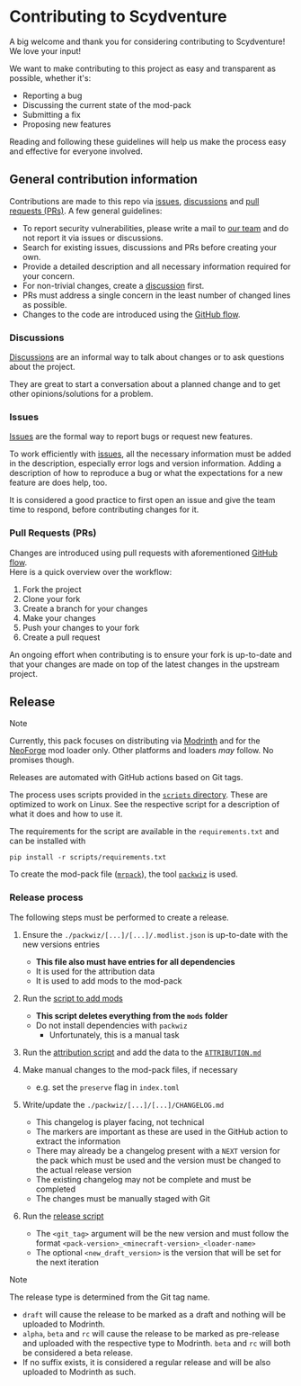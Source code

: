 # Contributing to Scydventure

A big welcome and thank you for considering contributing to Scydventure! We love your input!

We want to make contributing to this project as easy and transparent as possible, whether it's:

- Reporting a bug
- Discussing the current state of the mod-pack
- Submitting a fix
- Proposing new features

Reading and following these guidelines will help us make the process easy and effective for everyone
involved.

## General contribution information

Contributions are made to this repo via [issues][issues], [discussions][discussions] and
[pull requests (PRs)][pulls].
A few general guidelines:

- To report security vulnerabilities, please write a mail to
  [our team](mailto:scyfar@pm.me?subject=%5BINCIDENT%5D%20scydventure%20-%20)
  and do not report it via issues or discussions.
- Search for existing issues, discussions and PRs before creating your own.
- Provide a detailed description and all necessary information required for your concern.
- For non-trivial changes, create a [discussion][discussions] first.
- PRs must address a single concern in the least number of changed lines as possible.
- Changes to the code are introduced using the [GitHub flow][github-flow].

### Discussions

[Discussions][discussions] are an informal way to talk about changes or to ask questions about the
project.

They are great to start a conversation about a planned change and to get other opinions/solutions
for a problem.

### Issues

[Issues][issues] are the formal way to report bugs or request new features.

To work efficiently with [issues][issues], all the necessary information must be added in the
description, especially error logs and version information.
Adding a description of how to reproduce a bug or what the expectations for a new feature are does
help, too.

It is considered a good practice to first open an issue and give the team time to respond, before
contributing changes for it.

### Pull Requests (PRs)

Changes are introduced using pull requests with aforementioned [GitHub flow][github-flow]. \
Here is a quick overview over the workflow:

1. Fork the project
2. Clone your fork
3. Create a branch for your changes
4. Make your changes
5. Push your changes to your fork
6. Create a pull request

An ongoing effort when contributing is to ensure your fork is up-to-date and that your changes are
made on top of the latest changes in the upstream project.

## Release

> [!NOTE]
> Currently, this pack focuses on distributing via [Modrinth](https://modrinth.com/) and for the
> [NeoForge](https://neoforged.net/) mod loader only.
> Other platforms and loaders _may_ follow. No promises though.

Releases are automated with GitHub actions based on Git tags.

The process uses scripts provided in the [`scripts` directory](scripts/). These are optimized to
work on Linux. See the respective script for a description of what it does and how to use it.

The requirements for the script are available in the `requirements.txt` and can be installed with

```shell
pip install -r scripts/requirements.txt
```

To create the mod-pack file
([`mrpack`](https://support.modrinth.com/en/articles/8802351-modrinth-modpack-format-mrpack)),
the tool [`packwiz`][packwiz] is used.

### Release process

The following steps must be performed to create a release.

1. Ensure the `./packwiz/[...]/[...]/.modlist.json` is up-to-date with the new versions entries

   - **This file also must have entries for all dependencies**
   - It is used for the attribution data
   - It is used to add mods to the mod-pack

2. Run the [script to add mods](scripts/add-mods.py)

   - **This script deletes everything from the `mods` folder**
   - Do not install dependencies with `packwiz`
     - Unfortunately, this is a manual task

3. Run the [attribution script](scripts/attribution-data.py) and add the data to the
   [`ATTRIBUTION.md`](ATTRIBUTION.md)

4. Make manual changes to the mod-pack files, if necessary

   - e.g. set the `preserve` flag in `index.toml`

5. Write/update the `./packwiz/[...]/[...]/CHANGELOG.md`

   - This changelog is player facing, not technical
   - The markers are important as these are used in the GitHub action to extract the information
   - There may already be a changelog present with a `NEXT` version for the pack which must be used
     and the version must be changed to the actual release version
   - The existing changelog may not be complete and must be completed
   - The changes must be manually staged with Git

6. Run the [release script](scripts/release.py)

   - The `<git_tag>` argument will be the new version and must follow the format
     `<pack-version>_<minecraft-version>_<loader-name>`
   - The optional `<new_draft_version>` is the version that will be set for the next iteration

> [!NOTE]
> The release type is determined from the Git tag name.
>
> - `draft` will cause the release to be marked as a draft and nothing will be uploaded to Modrinth.
> - `alpha`, `beta` and `rc` will cause the release to be marked as pre-release and uploaded with
>   the respective type to Modrinth. `beta` and `rc` will both be considered a beta release.
> - If no suffix exists, it is considered a regular release and will be also uploaded to Modrinth as
>   such.

<!-- link references -->

[discussions]: https://github.com/scyfar/scydventure/discussions
[github-flow]: https://docs.github.com/en/get-started/using-github/github-flow
[issues]: https://github.com/scyfar/scydventure/issues
[packwiz]: https://packwiz.infra.link/
[pulls]: https://github.com/scyfar/scydventure/pulls
